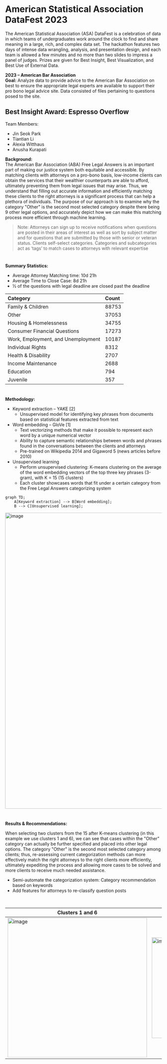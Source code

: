# American Statistical Association DataFest 2023
The American Statistical Association (ASA) DataFest is a celebration of data in which teams of undergraduates work around the clock to find and share meaning in a large, rich, and complex data set. The hackathon features two days of intense data wrangling, analysis, and presentation design, and each team is allowed a few minutes and no more than two slides to impress a panel of judges. Prizes are given for Best Insight, Best Visualization, and Best Use of External Data.

**2023 – American Bar Association**
</br>
**Goal:** Analyze data to provide advice to the American Bar Association on best to ensure the appropriate legal experts are available to support their pro bono legal advice site.
Data consisted of files pertaining to questions posed to the site.

## Best Insight Award: Espresso Overflow

Team Members:
- Jin Seok Park
- Tiantian Li
- Alexia Witthaus
- Anusha Kurapati

**Background:**
</br>
The American Bar Association (ABA) Free Legal Answers is an important part of making our justice system both equitable and accessible. By matching clients with attorneys on a pro-bono basis, low-income clients can obtain the services that their wealthier counterparts are able to afford, ultimately preventing them from legal issues that may arise. Thus, we understand that filling out accurate information and efficiently matching these clients to the right attorneys is a significant process that can help a plethora of individuals. The purpose of our approach is to examine why the category "Other" is the second most selected category despite there being 9 other legal options, and accurately depict how we can make this matching process more efficient through machine learning.​
> Note: Attorneys can sign up to receive notifications when questions are posted in their areas of interest as well as sort by subject matter and for questions that are submitted by those with senior or veteran status. Clients self-select categories. Categories and subcategories act as ‘tags’ to match cases to attorneys with relevant expertise

#

**Summary Statistics:**
- Average Attorney Matching time: 10d 21h​
- Average Time to Close Case: 8d 21h​
- ½ of the questions with legal deadline are closed past the deadline
  
| Category | Count |
|:-------|:----|
| Family & Children | 88753 |
| Other | 37053 |
| Housing & Homelessness | 34755 |
| Consumer Financial Questions | 17273 |
| Work, Employment, and Unemployment | 10187 |
| Individual Rights | 8312 |
| Health & Disability | 2707 |
| Income Maintenance | 2688|
| Education | 794 |
| Juvenile | 357 |

#

**Methodology:**
- Keyword extraction – YAKE [2]
  - Unsupervised model for identifying key phrases from documents based on statistical features extracted from text​
- Word embedding – GloVe [1]​
  - Text vectorizing methods that make it possible to represent each word by a unique numerical vector​
  - Ability to capture semantic relationships between words and phrases found in the conversations between the clients and attorneys​
  - Pre-trained on Wikipedia 2014 and Gigaword 5 (news articles before 2010)​​
- Unsupervised learning​
  - Perform unsupervised clustering: K-means clustering on the average of the word embedding vectors of the top three key phrases (3-gram), with K = 15 (15 clusters)​
  - Each cluster showcases words that fit under a certain category from the Free Legal Answers categorizing system​

```mermaid
graph TD;
    A[Keyword extraction] --> B[Word embedding];
    B --> C[Unsupervised learning];
```

<img width="950" alt="image" src="https://github.com/jspgr33n/DataFest-23/assets/70019194/dece6188-d99c-4dab-a9a1-946b31629b59">

#

**Results & Recommendations:**

When selecting two clusters from the 15 after K-means clustering (in this example we use clusters 1 and 6), we can see that cases within the "Other" category can actually be further specified and placed into other legal options. The category "Other" is the second most selected category among clients; thus, re-assessing current categorization methods can more effectively match the right attorneys to the right clients more efficiently, ultimately expediting the process and allowing more cases to be solved and more clients to receive much needed assistance. ​

- Semi-automate the categorization system: Category recommendation based on keywords​
- Add features for attorneys to re-classify question posts​
</br>

|Clusters 1 and 6|Cluster 1 and 6 Keywords|
|-|-|
|<img width="448" alt="image" src="https://github.com/jspgr33n/DataFest-23/assets/70019194/1551169c-e6be-49cf-852e-544cd8f4fcfc">|<img width="323" alt="image" src="https://github.com/jspgr33n/DataFest-23/assets/70019194/93ee85e4-00e4-463f-81ce-6a9083ea1a1d">|

